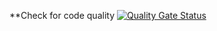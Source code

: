 
**Check for code quality
[![Quality Gate Status](https://sonarcloud.io/api/project_badges/measure?project=shantoTechwoozy_admin-dashboard&metric=alert_status)](https://sonarcloud.io/summary/new_code?id=shantoTechwoozy_admin-dashboard)
